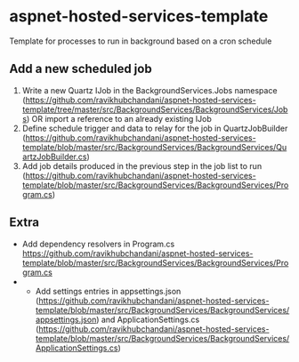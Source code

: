 # aspnet-hosted-services-template
Template for processes to run in background based on a cron schedule 

## Add a new scheduled job
1. Write a new Quartz IJob in the BackgroundServices.Jobs namespace (https://github.com/ravikhubchandani/aspnet-hosted-services-template/tree/master/src/BackgroundServices/BackgroundServices/Jobs) OR import a reference to an already existing IJob
2. Define schedule trigger and data to relay for the job in QuartzJobBuilder (https://github.com/ravikhubchandani/aspnet-hosted-services-template/blob/master/src/BackgroundServices/BackgroundServices/QuartzJobBuilder.cs)
3. Add job details produced in the previous step in the job list to run (https://github.com/ravikhubchandani/aspnet-hosted-services-template/blob/master/src/BackgroundServices/BackgroundServices/Program.cs)

## Extra
* Add dependency resolvers in Program.cs https://github.com/ravikhubchandani/aspnet-hosted-services-template/blob/master/src/BackgroundServices/BackgroundServices/Program.cs
* * Add settings entries in appsettings.json (https://github.com/ravikhubchandani/aspnet-hosted-services-template/blob/master/src/BackgroundServices/BackgroundServices/appsettings.json) and ApplicationSettings.cs (https://github.com/ravikhubchandani/aspnet-hosted-services-template/blob/master/src/BackgroundServices/BackgroundServices/ApplicationSettings.cs)
